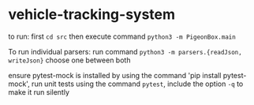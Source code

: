 # vehicle-tracking-system

to run:
first `cd src` then execute command `python3 -m PigeonBox.main`

To run individual parsers:
run command `python3 -m parsers.{readJson, writeJson}` choose one between both

ensure pytest-mock is installed by using the command 'pip install pytest-mock', run unit tests using the command `pytest`, include the option `-q` to make it run silently 
